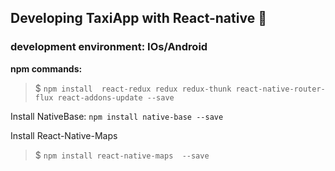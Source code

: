 ## Developing TaxiApp with React-native 🤤

### development environment: IOs/Android

**npm commands:**
> $ `npm install  react-redux redux redux-thunk react-native-router-flux react-addons-update --save﻿`

Install NativeBase:
`npm install native-base --save`

Install React-Native-Maps
> $ `npm install react-native-maps  --save﻿`



